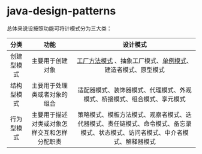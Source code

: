 # java-design-patterns

总体来说设按照功能可将计模式分为三大类：

| 分类| 功能 | 设计模式  |
| :--:  | :--:| :--: |
| 创建型模式| 主要用于创建对象 | [工厂方法模式](https://github.com/syshlang/java-design-patterns/tree/master/src/main/java/com/syshlang/designpatterns/creational/factorymethod) 、抽象工厂模式、[单例模式](https://github.com/syshlang/java-design-patterns/tree/master/src/main/java/com/syshlang/designpatterns/creational/singleton)、建造者模式、原型模式  |
| 结构型模式| 主要用于处理类或者对象的组合 | 适配器模式、装饰器模式、代理模式、外观模式、桥接模式、组合模式、享元模式  |
| 行为型模式| 主要用于描述对类或对象怎样交互和怎样分配职责 | 策略模式、模板方法模式、观察者模式、迭代器模式、责任链模式、命令模式、备忘录模式、状态模式、访问者模式、中介者模式、解释器模式  |
